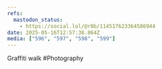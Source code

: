 ```yaml
---
refs:
  mastodon_status:
    - https://social.lol/@r0b/114517623364586944
date: 2025-05-16T12:57:38.864Z
media: ["596", "597", "598", "599"]
---
```


Graffiti walk #Photography
